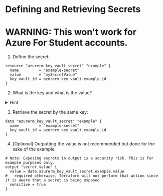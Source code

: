 # Defining and Retrieving Secrets

# WARNING: This won't work for Azure For Student accounts. 

1. Define the secret:

```hcl
resource "azurerm_key_vault_secret" "example" {
  name         = "example-secret"
  value        = "mySecretValue"
  key_vault_id = azurerm_key_vault.example.id
}
```

2. What is the key and what is the value?

<details> 
  <summary>Hint</summary>

    Key is `example-secret`.
    Value is `mySecretValue`.
</details>

3. Retrieve the secret by the same key:

```hcl
data "azurerm_key_vault_secret" "example" {
  name         = "example-secret"
  key_vault_id = azurerm_key_vault.example.id
}
```

4. [Optional] Outputting the value is not recommended but done for the sake of the example. 

```hcl
# Note: Exposing secrets in output is a security risk. This is for example purposes only.
output "secret_value" {
  value = data.azurerm_key_vault_secret.example.value
#   required otherwise, Terraform will not perform that action since it is aware that a secret is being exposed
  sensitive = true
}
```
